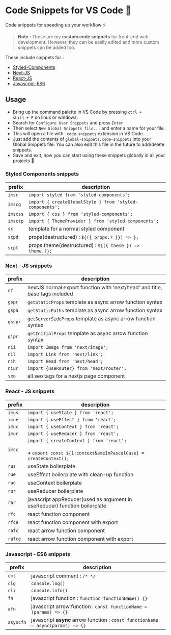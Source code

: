 # Code Snippets for VS Code :rocket:

Code snippets for speeding up your workflow :zap:

> <strong>Note :</strong> These are my <strong>custom code snippets</strong> for front-end web development. However, they can be easily edited and more custom snippets can be added too.

These include snippets for :

- [Styled-Components](#styled-components-snippets)
- [Next-JS](#next---js-snippets)
- [React-JS](#react---js-snippets)
- [Javascript-ES6](#javascript---es6-snippets)

## Usage

- Bring up the command palette in VS Code by pressing <code>ctrl + shift + P</code> on linux or windows.
- Search for <code>Configure User Snippets</code> and press <code>Enter</code>
- Then select <code>New Global Snippets file...</code> and enter a name for your file.
- This will open a file with <code>.code-snippets</code> extension in VS Code.
- Just add the contents of <code>global-snippets.code-snippets</code> into your Global Snippets file. You can also edit this file in the future to add/delete snippets.
- Save and exit, now you can start using these snippets globally in all your projects :tada:

### Styled Components snippets

<table>
  <thead>
    <tr>
      <th>prefix</th>
      <th>description</th>
    </tr>
  </thead>
  <tbody>
    <tr>
      <td><code>imsc</code></td>
      <td><code>import styled from 'styled-components';</code></td>
    </tr>
    <tr>
      <td><code>imscg</code></td>
      <td><code>import { createGlobalStyle } from 'styled-components';</code></td>
    </tr>
    <tr>
      <td><code>imscss</code></td>
      <td><code>import { css } from 'styled-components';</code></td>
    </tr>
    <tr>
      <td><code>imsctp</code></td>
      <td><code>import { ThemeProvider } from 'styled-components';</code></td>
    </tr>
    <tr>
      <td><code>sc</code></td>
      <td>template for a normal styled component</td>
    </tr>
    <tr>
      <td><code>scpd</code></td>
      <td>props(destructured) : <code>${({ props.? }}) => };</code></td>
    </tr>
    <tr>
      <td><code>scpt</code></td>
      <td>props.theme(destructured) : <code>${({ theme }) => theme.?};</code></td>
    </tr>
  </tbody>
</table>

### Next - JS snippets

<table>
  <thead>
    <tr>
      <th>prefix</th>
      <th>description</th>
    </tr>
  </thead>
  <tbody>
    <tr>
      <td><code>nf</code></td>
      <td>nextJS normal export function with 'next/head' and title, base tags included</td>
    </tr>
    <tr>
      <td><code>gspr</code></td>
      <td><code>getStaticProps</code> template as async arrow function syntax</td>
    </tr>
    <tr>
      <td><code>gspa</code></td>
      <td><code>getStaticPaths</code> template as async arrow function syntax</td>
    </tr>
    <tr>
      <td><code>gsspr</code></td>
      <td><code>getServerSideProps</code> template as async arrow function syntax</td>
    </tr>
    <tr>
      <td><code>gipr</code></td>
      <td><code>getInitialProps</code> template as async arrow function syntax</td>
    </tr>
    <tr>
      <td><code>nii</code></td>
      <td><code>import Image from 'next/image';</td>
    </tr>
    <tr>
      <td><code>nil</code></td>
      <td><code>import Link from 'next/link';</td>
    </tr>
    <tr>
      <td><code>nih</code></td>
      <td><code>import Head from 'next/head';</td>
    </tr>
    <tr>
      <td><code>niur</code></td>
      <td><code>import {useRouter} from 'next/router';</td>
    </tr>
    <tr>
      <td><code>seo</code></td>
      <td>all seo tags for a nextjs page component</td>
    </tr>
  </tbody>
</table>

### React - JS snippets

<table>
  <thead>
    <tr>
      <th>prefix</th>
      <th>description</th>
    </tr>
  </thead>
  <tbody>
    <tr>
      <td><code>imus</code></td>
      <td><code>import { useState } from 'react';
</code></td>
    </tr>
    <tr>
      <td><code>imue</code></td>
      <td><code>import { useEffect } from 'react';
</code></td>
    </tr>
    <tr>
      <td><code>imuc</code></td>
      <td><code>import { useContext } from 'react';
</code></td>
    </tr>
    <tr>
      <td><code>imur</code></td>
      <td><code>import { useReducer } from 'react';
</code></td>
    </tr>
    <tr>
      <td><code>imcc</code></td>
      <td><code>import { createContext } from 'react';
</code>
      <br />
      <strong>+</strong>
      <code>export const ${1:contextNameInPascalCase} = createContext();</code>
      </td>
    </tr>
    <tr>
      <td><code>rus</code></td>
      <td>useState boilerplate</td>
    </tr>
    <tr>
      <td><code>rue</code></td>
      <td>useEffect boilerplate with clean-up function</td>
    </tr>
    <tr>
      <td><code>ruc</code></td>
      <td>useContext boilerplate</td>
    </tr>
    <tr>
      <td><code>rur</code></td>
      <td>useReducer boilerplate</td>
    </tr>
    <tr>
      <td><code>rar</code></td>
      <td>javascript appReducer(used as argument in useReducer) function boilerplate</td>
    </tr>
    <tr>
      <td><code>rfc</code></td>
      <td>react function component</td>
    </tr>
    <tr>
      <td><code>rfce</code></td>
      <td>react function component with export</td>
    </tr>
    <tr>
      <td><code>rafc</code></td>
      <td>react arrow function component</td>
    </tr>
    <tr>
      <td><code>rafce</code></td>
      <td>react arrow function component with export</td>
    </tr>
    
  </tbody>
</table>

### Javascript - ES6 snippets

<table>
  <thead>
    <tr>
      <th>prefix</th>
      <th>description</th>
    </tr>
  </thead>
  <tbody>
  <tr>
      <td><code>cmt</code></td>
      <td>javascript comment : <code>/* */</code></td>
    </tr>
    <tr>
      <td><code>clg</code></td>
      <td><code>console.log()</code></td>
    </tr>
    <tr>
      <td><code>cli</code></td>
      <td><code>console.info()</code></td>
    </tr>
    <tr>
      <td><code>fn</code></td>
      <td>javascript function : <code>function functionName() {}</code></td>
    </tr>
    <tr>
      <td><code>afn</code></td>
      <td>javascript arrow function : <code>const functionName = (params) => {}</code></td>
    </tr>
    <tr>
      <td><code>asyncfn</code></td>
      <td>javascript <strong>async</strong> arrow function : <code>const functionName = async(params) => {}</code></td>
    </tr>
  </tbody>
</table>
